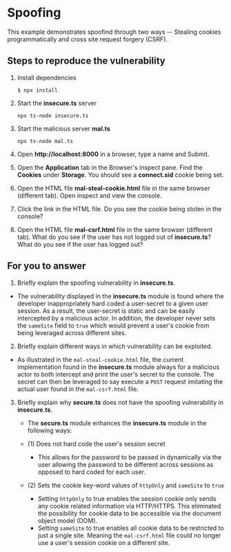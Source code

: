 # Spoofing

This example demonstrates spoofind through two ways -- Stealing cookies programmatically and cross site request forgery (CSRF).

## Steps to reproduce the vulnerability

1. Install dependencies

    `$ npx install`

2. Start the **insecure.ts** server

    `npx ts-node insecure.ts`

3. Start the malicious server **mal.ts**

    `npx ts-node mal.ts`

4. Open __http://localhost:8000__ in a browser, type a name and Submit.

5. Open the __Application__ tab in the Browser's inspect pane. Find the __Cookies__ under __Storage__. You should see a __connect.sid__ cookie being set.

6. Open the HTML file __mal-steal-cookie.html__ file in the same browser (different tab). Open inspect and view the console.

7. Click the link in the HTML file. Do you see the cookie being stolen in the console?

8. Open the HTML file __mal-csrf.html__ file in the same browser (different tab). What do you see if the user has not logged out of **insecure.ts**? What do you see if the user has logged out? 


## For you to answer

1. Briefly explain the spoofing vulnerability in **insecure.ts**.

- The vulnerability displayed in the **insecure.ts** module is found where the developer inappropriately hard coded a user-secret to a given user session. 
As a result, the user-secret is static and can be easily intercepted by a malicious actor. 
In addition, the developer never sets the `sameSite` field to `true` which would prevent a user's cookie from being leveraged across different sites. 

2. Briefly explain different ways in which vulnerability can be exploited.

- As illustrated in the `mal-steal-cookie.html` file, the current implementation found in the **insecure.ts** module always for a malicious actor to both intercept and print the user's secret to the console. 
The secret can then be leveraged to say execute a `POST` request imitating the actual user found in the `mal-csrf.html` file.

3. Briefly explain why **secure.ts** does not have the spoofing vulnerability in **insecure.ts**.

   - The **secure.ts** module enhances the **insecure.ts** module in the following ways:

   - (1) Does not hard code the user's session secret
     - This allows for the password to be passed in dynamically via the user allowing the password to be different across sessions as opposed to hard coded for each user.
   - (2) Sets the cookie key-word values of `httpOnly` and `sameSite` to `true`
     - Setting `httpOnly` to true enables the session cookie only sends any cookie related information via HTTP/HTTPS. This eliminated the possibility for cookie data to be accessible via the document object model (DOM).
     - Setting `sameSite` to true enables all cookie data to be restricted to just a single site. Meaning the `mal-csrf.html` file could no longer use a user's session cookie on a different site.
